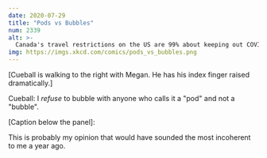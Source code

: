```yaml
---
date: 2020-07-29
title: "Pods vs Bubbles"
num: 2339
alt: >-
  Canada's travel restrictions on the US are 99% about keeping out COVID and 1% about keeping out people who say 'pod.'
img: https://imgs.xkcd.com/comics/pods_vs_bubbles.png
---
```

[Cueball is walking to the right with Megan.  He has his index finger raised dramatically.]

Cueball: I *refuse* to bubble with anyone who calls it a "pod" and not a "bubble".

[Caption below the panel]:

This is probably my opinion that would have sounded the most incoherent to me a year ago.